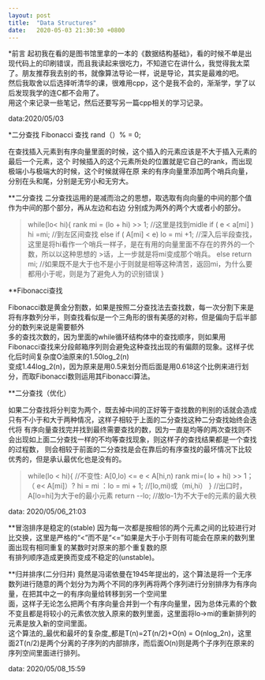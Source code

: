 ```yaml
---
layout: post
title:  "Data Structures"
date:   2020-05-03 21:30:30 +0800
---
```


*前言
    起初我在看的是图书馆里拿的一本的《数据结构基础》，看的时候不单是出现代码上的印刷错误，而且我读起来很吃力，不知道它在讲什么，我觉得我太菜了。朋友推荐我去别的书，就像算法导论一样，说是导论，其实是最难的吧。   
    然后我取舍以后选择听清华的课，很难用cpp，这个是我不会的，渐渐学，学了以后发现我学的连C都不会用了。   
    用这个来记录一些笔记，然后还要写另一篇cpp相关的学习记录。   

data:2020/05/03
 
 
 
 *二分查找
Fibonacci 查找
rand（）% = 0;

在查找插入元素到有序向量里面的时候，这个插入的元素应该是不大于插入元素的最后一个元素，这个
时候插入的这个元素所处的位置就是它自己的rank，而出现极端小与极端大的时候，这个时候就得在原
来的有序向量里添加两个哨兵向量，分别在头和尾，分别是无穷小和无穷大。

**二分查找
二分查找运用的是减而治之的思想，取选取有向向量的中间的那个值作为中间的那个部分，再从左边和右边
分别成为两外的两个大或者小的部分。

>while(lo< hi){
>	rank mi = (lo + hi) >> 1;	//这里是找到midle
>	if ( e < a[mi] ) hi =mi;	//到左区间查找
>	else if ( A[mi] < e) lo = mi +1;	//深入后半段查找，这里是将hi看作一个哨兵一样子，是在有用的向量里面不存在的界外的一个数，所以以这种思想的  >话，上一步就是将mi变成那个哨兵。
>	else return mi;	//如果既不是大于也不是小于则就是相等这种清苦，返回mi，为什么要都用小于呢，则是为了避免人为的识别错误
>}

**Fibonacci查找

Fibonacci数是黄金分割数，如果是按照二分查找法去查找数，每一次分割下来是将有序数列分半，则查找看似是一个三角形的很有美感的对称，但是偏向于后半部分的数列来说是需要额外   
多的查找次数的，因为里面的while循环结构体中的查找顺序，则如果用Fibonacci查找来分段邮箱序列则会避免这种查找出现的有偏颇的现象。这样子优化后时间复杂度O油原来的1.50log_2(n)   
变成1.44log_2(n)，因为原来是用0.5来划分而后面是用0.618这个比例来进行划分，而取Fibonacci数则运用其Fibonacci算法。

**二分查找（优化）

如果二分查找将分判变为两个，既去掉中间的正好等于查找数的判别的话就会造成只有不小于和大于两种情况，这样子相较于上面的二分查找这种二分查找始终会迭代将  有序向量查找完并找到最终需要查找的数，因为一直是均等的两次查找则不会出现如上面二分查找一样的不均等查找现象，则这样子的查找结果都是一个查找的过程数，  则会相较于前面的二分查找是会在靠后的有序查找的最坏情况下比较优秀的，但是承认最优化也是没有的。
>while(lo < hi){  //不变性: A[0,lo) <= e < A[hi,n)
>    rank mi=( lo + hi) >> 1；
>    （ e< A[mi]）? hi = mi ：lo = mi + 1; //[lo,mi)或（mi,hi）
>    } //出口时，A[lo=hi]为大于e的最小元素
>    return --lo; //故lo-1为不大于e的元素的最大秩

data: 2020/05/06_21:03

**冒泡排序是稳定的(stable)
因为每一次都是按相邻的两个元素之间的比较进行对比交换，这里是严格的“<”而不是“<=”如果是大于小于则有可能会在原来的数列里面出现有相同重复的某数时对原来的那个重复数的原   
有排列顺序造成更换而变成不稳定的(unstable)。

**归并排序(二分归并)
竟然是冯诺依曼在1945年提出的，这个算法是将一个无序数列进行随意的两个划分为为两个不同的序列再将两个序列进行分别排序为有序向量，在把其中之一的有序向量给转移到另一个空间里   
面，这样子无论怎么把两个有序向量合并到一个有序向量里，因为总体元素的个数不变且都是将较小的元素依次放入原来的数列里面，这里面将lo->mi的重新排列的元素是放入新的空间里面。   
这个算法的_最优和最坏的复杂度_都是T(n)=2T(n/2)+O(n) = O(nlog_2n)，这里面2T(n/2)是两个分离的子序列的内部排序，而后面O(n)则是两个子序列在原来的序列空间里面进行排列。

data: 2020/05/08_15:59
